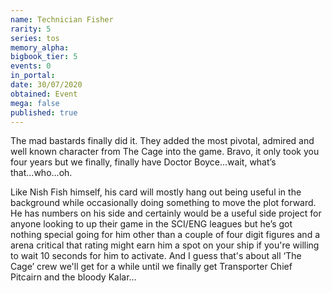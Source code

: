 ```yaml
---
name: Technician Fisher
rarity: 5
series: tos
memory_alpha:
bigbook_tier: 5
events: 0
in_portal:
date: 30/07/2020
obtained: Event
mega: false
published: true
---
```


The mad bastards finally did it. They added the most pivotal, admired and well known character from The Cage into the game. Bravo, it only took you four years but we finally, finally have Doctor Boyce...wait, what’s that...who...oh.

Like Nish Fish himself, his card will mostly hang out being useful in the background while occasionally doing something to move the plot forward. He has numbers on his side and certainly would be a useful side project for anyone looking to up their game in the SCI/ENG leagues but he’s got nothing special going for him other than a couple of four digit figures and a arena critical that rating might earn him a spot on your ship if you're willing to wait 10 seconds for him to activate. And I guess that's about all ‘The Cage’ crew we'll get for a while until we finally get Transporter Chief Pitcairn and the bloody Kalar…
